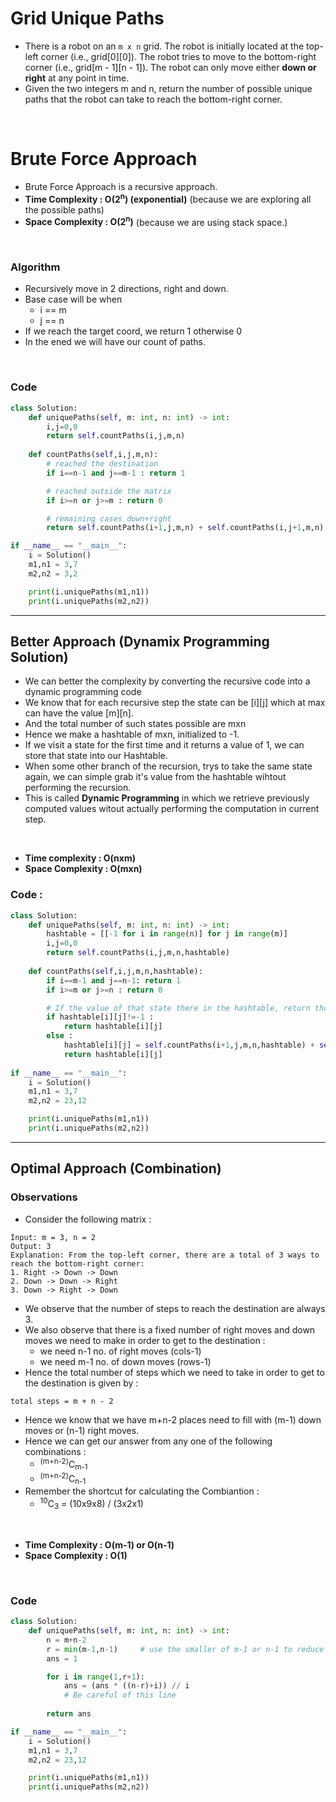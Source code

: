# Grid Unique Paths

- There is a robot on an `m x n` grid. The robot is initially located at the top-left corner (i.e., grid[0][0]). The robot tries to move to the bottom-right corner (i.e., grid[m - 1][n - 1]). The robot can only move either **down or right** at any point in time.
- Given the two integers m and n, return the number of possible unique paths that the robot can take to reach the bottom-right corner.

<br>

# Brute Force Approach 

- Brute Force Approach is a recursive approach. 
- **Time Complexity : O(2<sup>n</sup>) (exponential)** (because we are exploring all the possible paths)
- **Space Complexity : O(2<sup>n</sup>)** (because we are using stack space.)

<br>

### Algorithm

- Recursively move in 2 directions, right and down.
- Base case will be when 
    - i == m
    - j == n
- If we reach the target coord, we return 1 otherwise 0
- In the ened we will have our count of paths.

<br>

### Code 

```python 
class Solution:
    def uniquePaths(self, m: int, n: int) -> int:
        i,j=0,0
        return self.countPaths(i,j,m,n)
    
    def countPaths(self,i,j,m,n):
        # reached the destination
        if i==n-1 and j==m-1 : return 1

        # reached outside the matrix 
        if i>=n or j>=m : return 0

        # remaining cases down+right
        return self.countPaths(i+1,j,m,n) + self.countPaths(i,j+1,m,n)

if __name__ == "__main__":
    i = Solution()
    m1,n1 = 3,7
    m2,n2 = 3,2

    print(i.uniquePaths(m1,n1))
    print(i.uniquePaths(m2,n2))
```

---

## Better Approach (Dynamix Programming Solution)

- We can better the complexity by converting the recursive code into a dynamic programming code 
- We know that for each recursive step the state can be [i][j] which at max can have the value [m][n]. 
- And the total number of such states possible are mxn
- Hence we make a hashtable of mxn, initialized to -1.
- If we visit a state for the first time and it returns a value of 1, we can store that state into our Hashtable.
- When some other branch of the recursion, trys to take the same state again, we can simple grab it's value from the hashtable wihtout performing the recursion. 
- This is called **Dynamic Programming** in which we retrieve previously computed values witout actually performing the computation in current step.

<br>

- **Time complexity : O(nxm)**
- **Space Complexity : O(mxn)**

### Code : 

```python 
class Solution:
    def uniquePaths(self, m: int, n: int) -> int:
        hashtable = [[-1 for i in range(n)] for j in range(m)]
        i,j=0,0
        return self.countPaths(i,j,m,n,hashtable)
    
    def countPaths(self,i,j,m,n,hashtable):
        if i==m-1 and j==n-1: return 1 
        if i>=m or j>=n : return 0 

        # If the value of that state there in the hashtable, return that value else calculate it recursively
        if hashtable[i][j]!=-1 : 
            return hashtable[i][j]
        else : 
            hashtable[i][j] = self.countPaths(i+1,j,m,n,hashtable) + self.countPaths(i,j+1,m,n,hashtable)
            return hashtable[i][j]
    
if __name__ == "__main__":
    i = Solution()
    m1,n1 = 3,7
    m2,n2 = 23,12

    print(i.uniquePaths(m1,n1))
    print(i.uniquePaths(m2,n2))
```

---

## Optimal Approach (Combination)

### Observations 

- Consider the following matrix : 
```
Input: m = 3, n = 2
Output: 3
Explanation: From the top-left corner, there are a total of 3 ways to reach the bottom-right corner:
1. Right -> Down -> Down
2. Down -> Down -> Right
3. Down -> Right -> Down
```
- We observe that the number of steps to reach the destination are always 3.
- We also observe that there is a fixed number of right moves and down moves we need to make in order to get to the destination : 
    - we need n-1 no. of right moves (cols-1) 
    - we need m-1 no. of down moves  (rows-1)
- Hence the total number of steps which we need to take in order to get to the destination is given by : 
```
total steps = m + n - 2
```
- Hence we know that we have m+n-2 places need to fill with (m-1) down moves or (n-1) right moves.
- Hence we can get our answer from any one of the following combinations : 
    - <sup>(m+n-2)</sup>C<sub>m-1</sub>
    - <sup>(m+n-2)</sup>C<sub>n-1</sub>
- Remember the shortcut for calculating the Combiantion : 
    - <sup>10</sup>C<sub>3</sub> = (10x9x8) / (3x2x1)

<br>

- **Time Complexity : O(m-1) or O(n-1)**
- **Space Complexity : O(1)**

<br>

### Code 

```python 
class Solution:
    def uniquePaths(self, m: int, n: int) -> int:
        n = m+n-2
        r = min(m-1,n-1)     # use the smaller of m-1 or n-1 to reduce the number of calculations
        ans = 1

        for i in range(1,r+1):
            ans = (ans * ((n-r)+i)) // i
            # Be careful of this line 
        
        return ans 

if __name__ == "__main__":
    i = Solution()
    m1,n1 = 3,7
    m2,n2 = 23,12

    print(i.uniquePaths(m1,n1))
    print(i.uniquePaths(m2,n2))
```